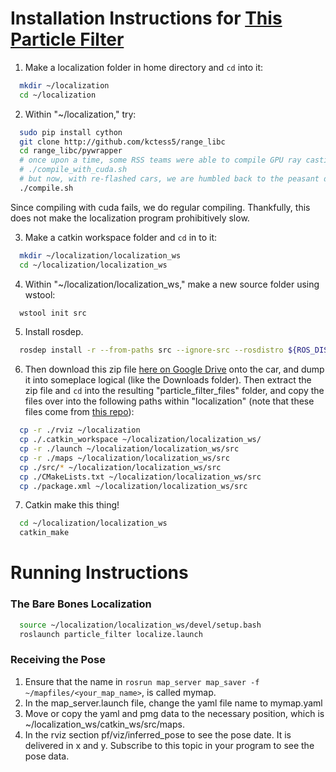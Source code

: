 # Installation Instructions for [This Particle Filter](https://github.com/mit-racecar/particle_filter)
1. Make a localization folder in home directory and `cd` into it:
```bash
  mkdir ~/localization
  cd ~/localization
```
2. Within "~/localization," try:
```bash
  sudo pip install cython
  git clone http://github.com/kctess5/range_libc
  cd range_libc/pywrapper
  # once upon a time, some RSS teams were able to compile GPU ray casting methods
  # ./compile_with_cuda.sh
  # but now, with re-flashed cars, we are humbled back to the peasant days of regular compiling
  ./compile.sh
```
Since compiling with cuda fails, we do regular compiling. Thankfully, this does not make the localization program prohibitively slow.

3. Make a catkin workspace folder and `cd` in to it: 
```bash
  mkdir ~/localization/localization_ws
  cd ~/localization/localization_ws
```
4. Within "~/localization/localization_ws," make a new source folder using wstool:
```bash
  wstool init src
```
5. Install rosdep.
```bash
  rosdep install -r --from-paths src --ignore-src --rosdistro ${ROS_DISTRO} -y
```
6. Then download this zip file [here on Google Drive](https://drive.google.com/file/d/1n4dGdirW0J5r6NKri8jONzLk8GGCK_cX/view?usp=sharing) onto the car, and dump it into someplace logical (like the Downloads folder). Then extract the zip file and `cd` into the resulting "particle_filter_files" folder, and copy the files over into the following paths within "localization" (note that these files come from [this repo](https://github.com/mit-racecar/particle_filter)):
```bash
  cp -r ./rviz ~/localization
  cp ./.catkin_workspace ~/localization/localization_ws/
  cp -r ./launch ~/localization/localization_ws/src
  cp -r ./maps ~/localization/localization_ws/src
  cp ./src/* ~/localization/localization_ws/src
  cp ./CMakeLists.txt ~/localization/localization_ws/src
  cp ./package.xml ~/localization/localization_ws/src
```
7. Catkin make this thing!
```bash
  cd ~/localization/localization_ws
  catkin_make
```

# Running Instructions
### The Bare Bones Localization
```bash
  source ~/localization/localization_ws/devel/setup.bash
  roslaunch particle_filter localize.launch
```
### Receiving the Pose
1. Ensure that the name in `rosrun map_server map_saver -f ~/mapfiles/<your_map_name>`, is called mymap.
2. In the map_server.launch file, change the yaml file name to mymap.yaml
3. Move or copy the yaml and pmg data to the necessary position, which is ~/localization_ws/catkin_ws/src/maps.
3. In the rviz section pf/viz/inferred_pose to see the pose date. It is delivered in x and y. Subscribe to this topic in your program to see the pose data.
